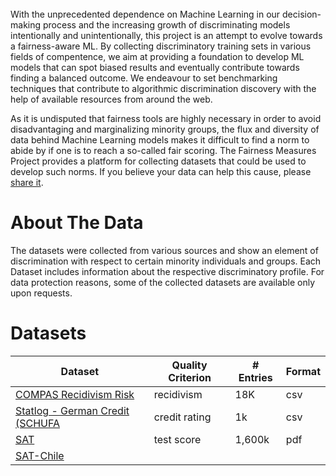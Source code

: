 <!-- http://www.tablesgenerator.com/markdown_tables# -->

</br></br></br>
With the unprecedented dependence on Machine Learning in our decision-making process and the increasing growth of discriminating models intentionally and unintentionally, this project is an attempt to evolve towards a fairness-aware ML.
By collecting discriminatory training sets in various fields of compentence, we aim at providing a foundation to develop ML models that can spot biased results and eventually contribute towards finding a balanced outcome.
We endeavour to set benchmarking techniques that contribute to algorithmic discrimination discovery with the help of available resources from around the web.

As it is undisputed that fairness tools are highly necessary in order to avoid disadvantaging and marginalizing minority groups, the flux and diversity of data behind Machine Learning models makes it difficult to find a norm to abide by if one is to reach a so-called fair scoring.
The Fairness Measures Project provides a platform for collecting datasets that could be used to develop such norms. If you believe your data can help this cause, please [share it](#).

# About The Data

The datasets were collected from various sources and show an element of discrimination with respect to certain minority individuals and groups. Each Dataset includes information about the respective discriminatory profile. For data protection reasons, some of the collected datasets are available only upon requests.


<h1><a name ="datasets"> Datasets </a></h1>

| Dataset                          	| Quality Criterion 	| # Entries 	| Format |
|----------------------------------	|-------------------	|-----------	|--------|
| [COMPAS Recidivism Risk](Pages/Datasets/Compas.md)           	| recidivism        	| 18K    	    | csv |
| [Statlog - German Credit (SCHUFA](Pages/Datasets/Schufa.md) 	| credit rating     	| 1k        	| csv |
| [SAT](Pages/Datasets/SAT.md)                              	| test score        	| 1,600k 	    | pdf |
| [SAT-Chile](Pages/Datasets/SATChile.md)

